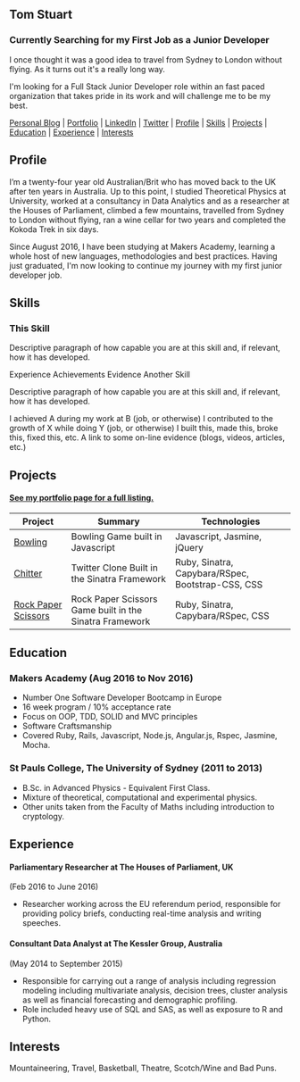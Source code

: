 ## Tom Stuart
### Currently Searching for my First Job as a Junior Developer

I once thought it was a good idea to travel from Sydney to London without flying. As it turns out it's a really long way.

I'm looking for a Full Stack Junior Developer role within an fast paced organization that takes pride in its work and will challenge me to be my best.

 [Personal Blog](http://TomStuart92.github.io) | [Portfolio](http://TomStuart92.github.io/portfolio/) |  [LinkedIn](http://www.linkedin.com/in/thomas-stuart) | [Twitter](http://twitter.com/ThomasCStuart) | [Profile](#profile) | [Skills](#skills) | [Projects](#projects) | [Education](#education) | [Experience](#experience) | [Interests](#interests)

## Profile

I’m a twenty-four year old Australian/Brit who has moved back to the UK after ten years in Australia. Up to this point, I studied Theoretical Physics at University, worked at a consultancy in Data Analytics and as a researcher at the Houses of Parliament, climbed a few mountains, travelled from Sydney to London without flying, ran a wine cellar for two years and completed the Kokoda Trek in six days.

Since August 2016, I have been studying at Makers Academy, learning a whole host of new languages, methodologies and best practices. Having just graduated, I'm now looking to continue my journey with my first junior developer job.

## Skills

### This Skill

Descriptive paragraph of how capable you are at this skill and, if relevant, how it has developed.

Experience
Achievements
Evidence
Another Skill

Descriptive paragraph of how capable you are at this skill and, if relevant, how it has developed.

I achieved A during my work at B (job, or otherwise)
I contributed to the growth of X while doing Y (job, or otherwise)
I built this, made this, broke this, fixed this, etc.
A link to some on-line evidence (blogs, videos, articles, etc.)

## Projects

#### [See my portfolio page for a full listing.](http://TomStuart92.github.io/portfolio/)

| Project        | Summary           | Technologies  |
| ------------- |-------------| -----|
| [Bowling](https://tomstuart92.github.io/portfolio/Bowling/) | Bowling Game built in Javascript | Javascript, Jasmine, jQuery |
| [Chitter](https://tomstuart92.github.io/portfolio/PrestoPronto/) | Twitter Clone Built in the Sinatra Framework | Ruby, Sinatra, Capybara/RSpec, Bootstrap-CSS, CSS
| [Rock Paper Scissors](https://tomstuart92.github.io/portfolio/RPSLS/)    | Rock Paper Scissors Game built in the Sinatra Framework | Ruby, Sinatra, Capybara/RSpec, CSS |


## Education

### Makers Academy (Aug 2016 to Nov 2016)

- Number One Software Developer Bootcamp in Europe
- 16 week program / 10% acceptance rate
- Focus on OOP, TDD, SOLID and MVC principles
- Software Craftsmanship
- Covered Ruby, Rails, Javascript, Node.js, Angular.js, Rspec, Jasmine, Mocha.

### St Pauls College, The University of Sydney (2011 to 2013)

- B.Sc. in Advanced Physics - Equivalent First Class.  
- Mixture of theoretical, computational and experimental physics.   
- Other units taken from the Faculty of Maths including introduction to cryptology.  


## Experience

#### Parliamentary Researcher at The Houses of Parliament, UK
(Feb 2016 to June 2016)  
- Researcher working across the EU referendum period, responsible for providing policy briefs, conducting real-time analysis and writing speeches.

#### Consultant Data Analyst at The Kessler Group, Australia   
(May 2014 to September 2015)  

- Responsible for carrying out a range of analysis including regression modeling including multivariate analysis, decision trees, cluster analysis as well as financial forecasting and demographic profiling.
- Role included heavy use of SQL and SAS, as well as exposure to R and Python.

## Interests

Mountaineering, Travel, Basketball, Theatre, Scotch/Wine and Bad Puns.
